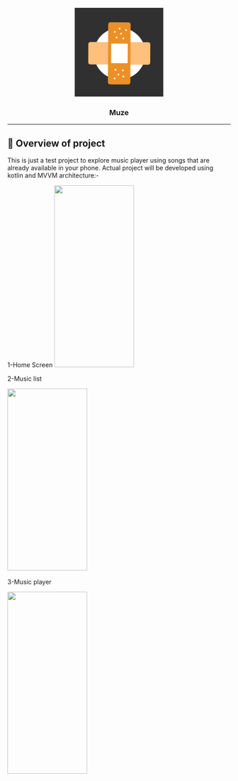 <p align="center">
  <a href="" rel="noopener">
 <img width=200px height=200px src="https://github.com/devanshagar783/Summer-Design-Project/blob/master/app/src/main/res/mipmap-hdpi/hygeia_icon.png" alt="Project logo"></a>
</p>
<h3 align="center">Muze</h3>

---

## 📝 Overview of project
This is just a test project to explore music player using songs that are already available in your phone. Actual project will be developed using kotlin and MVVM architecture:-

1-Home Screen
<img src="https://github.com/Arsh150701/Muze-java-beta/blob/main/Readme%20pics/Muze%20homescreen.jpeg" width="180" height="410">

2-Music list

<img src="https://github.com/Arsh150701/Muze-java-beta/blob/main/Readme%20pics/Muze%20song%20list.jpeg" width="180" height="410">

3-Music player

<img src="https://github.com/Arsh150701/Muze-java-beta/blob/main/Readme%20pics/Muze%20player.jpeg" width="180" height="410">
